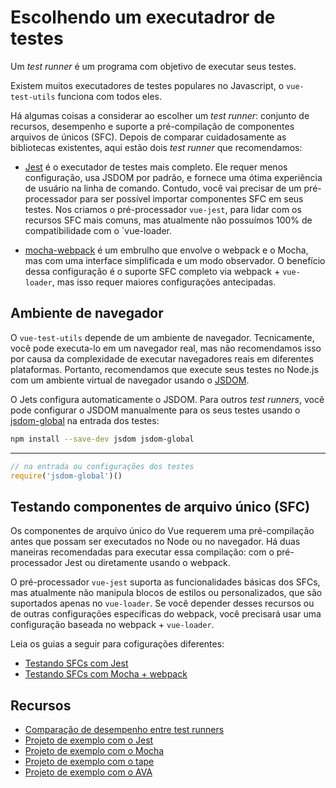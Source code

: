 # Escolhendo um executadror de testes

Um *test runner* é um programa com objetivo de executar seus testes.

Existem muitos executadores de testes populares no Javascript, o `vue-test-utils` funciona com todos eles.

Há algumas coisas a considerar ao escolher um *test runner*: conjunto de recursos, desempenho e suporte a pré-compilação de componentes arquivos de únicos (SFC). Depois de comparar cuidadosamente as bibliotecas existentes, aqui estão dois *test runner* que recomendamos:

- [Jest](https://facebook.github.io/jest/docs/en/getting-started.html#content) é o executador de testes mais completo. Ele requer menos configuração, usa JSDOM por padrão, e fornece uma ótima experiência de usuário na linha de comando. Contudo, você vai precisar de um pré-processador para ser possível importar componentes SFC em seus testes. Nos criamos o pré-processador `vue-jest`, para lidar com os recursos SFC mais comuns, mas atualmente não possuímos 100% de compatibilidade com o `vue-loader.

- [mocha-webpack](https://github.com/zinserjan/mocha-webpack) é um 
embrulho que envolve o webpack e o Mocha, mas com uma interface simplificada e um modo observador. O benefício dessa configuração é o suporte SFC completo via webpack + `vue-loader`, mas isso requer maiores configurações antecipadas.

## Ambiente de navegador

O `vue-test-utils` depende de um ambiente de navegador. Tecnicamente, você pode executa-lo em um navegador real, mas não recomendamos isso por causa da complexidade de executar navegadores reais em diferentes plataformas. Portanto, recomendamos que execute seus testes no Node.js com um ambiente virtual de navegador usando o [JSDOM](https://github.com/tmpvar/jsdom).

O Jets configura automaticamente o JSDOM. Para outros *test runners*, você pode configurar o JSDOM manualmente para os seus testes usando o [jsdom-global](https://github.com/rstacruz/jsdom-global) na entrada dos testes:

``` bash
npm install --save-dev jsdom jsdom-global
```
---
``` js
// na entrada ou configurações dos testes
require('jsdom-global')()
```

## Testando componentes de arquivo único (SFC)

Os componentes de arquivo único do Vue requerem uma pré-compilação antes que possam ser executados no Node ou no navegador. Há duas maneiras recomendadas para executar essa compilação: com o pré-processador Jest ou diretamente usando o webpack.

O pré-processador `vue-jest` suporta as funcionalidades básicas dos SFCs, mas atualmente não manipula blocos de estilos ou personalizados, que são suportados apenas no `vue-loader`. Se você depender desses recursos ou de outras configurações específicas do webpack, você precisará usar uma configuração baseada no webpack + `vue-loader`.

Leia os guias a seguir para cofigurações diferentes:

- [Testando SFCs com Jest](./testing-SFCs-with-jest.md)
- [Testando SFCs com Mocha + webpack](./testing-SFCs-with-mocha-webpack.md)

## Recursos

- [Comparação de desempenho entre test runners](https://github.com/eddyerburgh/vue-unit-test-perf-comparison)
- [Projeto de exemplo com o Jest](https://github.com/vuejs/vue-test-utils-jest-example)
- [Projeto de exemplo com o Mocha](https://github.com/vuejs/vue-test-utils-mocha-webpack-example)
- [Projeto de exemplo com o tape](https://github.com/eddyerburgh/vue-test-utils-tape-example)
- [Projeto de exemplo com o AVA](https://github.com/eddyerburgh/vue-test-utils-ava-example)
